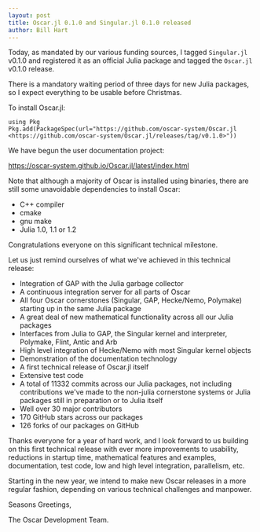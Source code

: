 ```yaml
---
layout: post
title: Oscar.jl 0.1.0 and Singular.jl 0.1.0 released
author: Bill Hart
---
```


Today, as mandated by our various funding sources, I tagged `Singular.jl`
v0.1.0 and registered it as an official Julia package and tagged the
`Oscar.jl` v0.1.0 release.

There is a mandatory waiting period of three days for new Julia packages, so I
expect everything to be usable before Christmas.

To install Oscar.jl:

```
using Pkg
Pkg.add(PackageSpec(url="https://github.com/oscar-system/Oscar.jl
<https://github.com/oscar-system/Oscar.jl/releases/tag/v0.1.0>"))
```

We have begun the user documentation project:

<https://oscar-system.github.io/Oscar.jl/latest/index.html>

Note that although a majority of Oscar is installed using binaries, there
are still some unavoidable dependencies to install Oscar:

* C++ compiler
* cmake
* gnu make
* Julia 1.0, 1.1 or 1.2

Congratulations everyone on this significant technical milestone.

Let us just remind ourselves of what we've achieved in this technical
release:

* Integration of GAP with the Julia garbage collector
* A continuous integration server for all parts of Oscar
* All four Oscar cornerstones (Singular, GAP, Hecke/Nemo, Polymake) starting
  up in the same Julia package
* A great deal of new mathematical functionality across all our Julia packages
* Interfaces from Julia to GAP, the Singular kernel and interpreter, Polymake,
  Flint, Antic and Arb
* High level integration of Hecke/Nemo with most Singular kernel objects
* Demonstration of the documentation technology
* A first technical release of Oscar.jl itself
* Extensive test code
* A total of 11332 commits across our Julia packages, not including
  contributions we've made to the non-julia cornerstone systems or Julia
  packages still in preparation or to Julia itself
* Well over 30 major contributors
* 170 GitHub stars across our packages
* 126 forks of our packages on GitHub

Thanks everyone for a year of hard work, and I look forward to us building
on this first technical release with ever more improvements to usability,
reductions in startup time, mathematical features and examples,
documentation, test code, low and high level integration, parallelism, etc.

Starting in the new year, we intend to make new Oscar releases in a more regular
fashion, depending on various technical challenges and manpower.

Seasons Greetings,

The Oscar Development Team.
